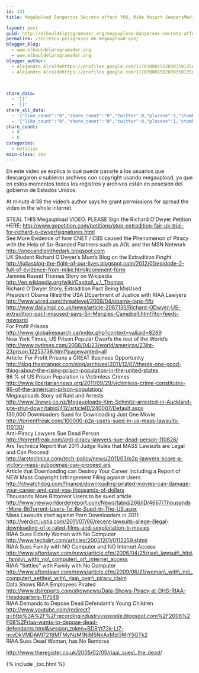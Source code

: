 ```yaml
---
id: 331
title: MegaUpload Dangerous Secrets affect YOU, Mike Mozart JeepersMedia ACTA _ PIPA _ SOPA

layout: post
guid: http://elbauldelprogramador.org/megaupload-dangerous-secrets-affect-you-mike-mozart-jeepersmedia-acta-_-pipa-_-sopa/
permalink: /secretos-peligrosos-de-megaupload-que/
blogger_blog:
  - www.elbauldelprogramador.org
  - www.elbauldelprogramador.org
blogger_author:
  - Alejandro Alcaldehttps://profiles.google.com/117030001562039350135noreply@blogger.com
  - Alejandro Alcaldehttps://profiles.google.com/117030001562039350135noreply@blogger.com

  
  
share_data:
  - '[]'
  - '[]'
share_all_data:
  - '{"like_count":"0","share_count":"0","twitter":0,"plusone":1,"stumble":0,"pinit":0,"count":1,"time":1333551735}'
  - '{"like_count":"0","share_count":"0","twitter":0,"plusone":1,"stumble":0,"pinit":0,"count":1,"time":1333551735}'
share_count:
  - 0
  - 0
categories:
  - noticias
main-class: dev
---
```

En este vídeo se explica lo qué puede pasarle a los usuarios que descargaron o subieron archivos con copyright usando megaupload, ya que en estos momentos todos los registros y archivos están en posesión del gobierno de Estados Unidos.</p> 

At minute 4:38 the video&#8217;s author says he grant permissions for spread the video in the whole internet.

STEAL THIS Megaupload VIDEO. PLEASE Sign the Richard O&#8217;Dwyer Petition HERE; http://www.gopetition.com/petitions/stop-extradition-fair-uk-trial-for-richard-o-dwyer/signatures.html  
See More Evidence of how CNET / CBS caused the Phenomenon of Piracy with the Help of So-Branded Partners such as AOL and the MSN Network http://onecandleinthedark.blogspot.com  
UK Student Richard O&#8217;Dwyer&#8217;s Mum&#8217;s Blog on the Extradition Finght  
http://juliasblog-the-fight-of-our-lives.blogspot.com/2012/01/epidode-2-full-of-evidence-from-mike.html#comment-form  
Jammie Rasset Thomas Story on Wikipedia http://en.wikipedia.org/wiki/Capitol\_v.\_Thomas  
Richard O&#8217;Dwyer Story, Extradition Pact Being MisUsed  
President Obama filled the USA DEpartment of Justice with RIAA Lawyers  
http://www.wired.com/threatlevel/2009/04/obama-taps-fift/  
http://www.dailymail.co.uk/news/article-2087135/Richard-ODwyer-US-extradition-pact-misused-says-Sir-Menzies-Campbell.html?ito=feeds-newsxml  
For Profit Prisons  
http://www.globalresearch.ca/index.php?context=va&aid=8289  
New York Times, US Prison Popular Dwarfs the rest of the World&#8217;s  
http://www.nytimes.com/2008/04/23/world/americas/23iht-23prison.12253738.html?pagewanted=all  
Article: For Profit Prisons a GREAT Business Opportunity  
http://slog.thestranger.com/slog/archives/2011/12/07/theres-one-good-thing-about-the-rising-prison-population-in-the-united-states  
86 % of US Prison Population is Victimless Crimes  
http://www.libertariannews.org/2011/09/29/victimless-crime-constitutes-86-of-the-american-prison-population/  
Megauploads Story od Raid and Arrests  
http://www.3news.co.nz/Megauploads-Kim-Schmitz-arrested-in-Auckland-site-shut-down/tabid/412/articleID/240007/Default.aspx  
130,000 Downloaders Sued for Downloading Just One Movie  
http://torrentfreak.com/100000-p2p-users-sued-in-us-mass-lawsuits-110130/  
Anti-Piracy Lawyers Sue Dead Person  
http://torrentfreak.com/anti-piracy-lawyers-sue-dead-person-110826/  
Ars Technica Report that 2011 Judge Rules that MASS Lawsuits are Legal and Can Proceed  
http://arstechnica.com/tech-policy/news/2011/03/p2p-lawyers-score-a-victory-mass-subpoenas-can-proceed.ars  
Article that Downloading can Destroy Your Career Including a Report of NEW Mass Copyright Infringement Filing against Users  
http://ctwatchdog.com/finance/downloading-pirated-movies-can-damage-your-career-and-cost-you-thousands-of-dollars  
Thousands More Bittorrent Users to be sued article  
http://www.newworldorderreport.com/News/tabid/266/ID/4667/Thousands-More-BitTorrent-Users-To-Be-Sued-In-The-US.aspx  
Mass Lawsuits start against Porn Downloaders in 2011  
http://verdict.justia.com/2011/07/06/recent-lawsuits-allege-illegal-downloading-of-x-rated-films-and-sexploitation-b-movies  
RIAA Sues Elderly Woman with No Computer  
http://www.techdirt.com/articles/20051201/0112259.shtml  
RIAA Sues Family with NO Computer and NO Internet Access  
http://www.afterdawn.com/news/article.cfm/2006/04/25/riaa\_lawsuit\_hits\_family\_with\_no\_computer\_or\_internet_access  
RIAA &#8220;Settles&#8221; with Family with No Computer  
http://www.afterdawn.com/news/article.cfm/2009/06/21/woman\_with\_no\_computer\_settles\_with\_riaa\_over\_piracy_claim  
Data Shows RIAA Employees Pirated   
http://www.dslreports.com/shownews/Data-Shows-Piracy-at-DHS-RIAA-Headquarters-117549  
RIAA Demands to Depose Dead Defendant&#8217;s Young Children  
http://www.youtube.com/redirect?q=http%3A%2F%2Frecordingindustryvspeople.blogspot.com%2F2006%2F08%2Friaa-wants-to-depose-dead-defendants.html&session_token=BD8Yt72k-Lt7-ncyDkVMDAMl7218MTMyNzM1NjM5NkAxMzI3MjY5OTk2  
RIAA Sues Dead Woman, has No Remorse

http://www.theregister.co.uk/2005/02/05/riaa\_sues\_the_dead/



{% include _toc.html %}
